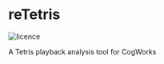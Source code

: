 # reTetris
![licence](https://img.shields.io/badge/license-MIT-blue.svg)

A Tetris playback analysis tool for CogWorks
